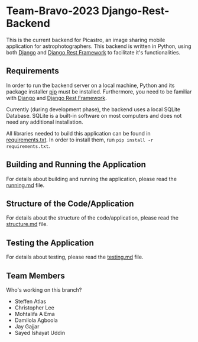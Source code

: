 # Team-Bravo-2023 Django-Rest-Backend

This is the current backend for Picastro, an image sharing mobile application for astrophotographers. This backend is written in Python, using both [Django](https://docs.djangoproject.com/en/4.1/) and [Django Rest Framework](https://www.django-rest-framework.org/) to facilitate it's functionalities.


## Requirements

In order to run the backend server on a local machine, Python and its package installer [pip](https://pypi.org/project/pip/) must be installed. Furthermore, you need to be familiar with [Django](https://docs.djangoproject.com/en/4.1/) and [Django Rest Framework](https://www.django-rest-framework.org/).

Currently (during development phase), the backend uses a local SQLite Database. SQLite is a built-in software on most computers and does not need any additional installation.

All libraries needed to build this application can be found in [requirements.txt](requirements.txt). In order to install them, run `pip install -r requirements.txt`.


## Building and Running the Application

For details about building and running the application, please read the [running.md](./documentation/running.md) file.


## Structure of the Code/Application

For details about the structure of the code/application, please read the [structure.md](./documentation/structure.md) file.


## Testing the Application

For details about testing, please read the [testing.md](./documentation/testing.md) file.


## Team Members
 Who's working on this branch?
 * Steffen Atlas
 * Christopher Lee
 * Mohtalifa A Ema
 * Damilola Agboola
 * Jay Gajjar
 * Sayed Ishayat Uddin

